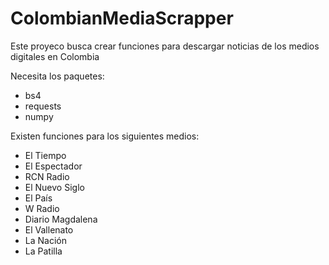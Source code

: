 # ColombianMediaScrapper


Este proyeco busca crear funciones para descargar noticias de los medios digitales en Colombia


Necesita los paquetes: 

- bs4
- requests
- numpy

Existen funciones para los siguientes medios: 

- El Tiempo
- El Espectador
- RCN Radio
- El Nuevo Siglo
- El País
- W Radio
- Diario Magdalena 
- El Vallenato
- La Nación 
- La Patilla
